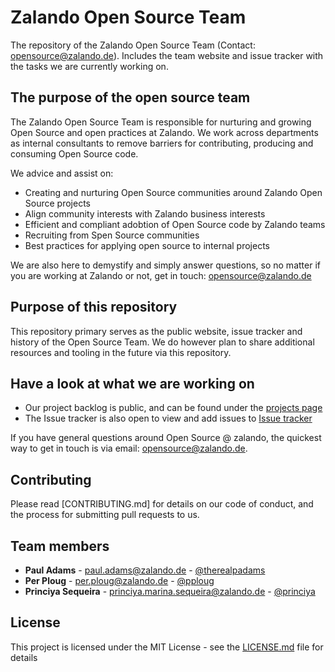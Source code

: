 # Zalando Open Source Team 

The repository of the Zalando Open Source Team (Contact: opensource@zalando.de). Includes the team website and issue tracker with the tasks we are currently working on.


## The purpose of the open source team
The Zalando Open Source Team is responsible for nurturing and growing Open Source and open practices at Zalando. 
We work across departments as internal consultants to remove barriers for contributing, producing and consuming Open
Source code. 

We advice and assist on:

- Creating and nurturing Open Source communities around Zalando Open Source projects
- Align community interests with Zalando business interests
- Efficient and compliant adobtion of Open Source code by Zalando teams
- Recruiting from Spen Source communities 
- Best practices for applying open source to internal projects

We are also here to demystify and simply answer questions, so no matter if you are working at Zalando or not, get in touch: opensource@zalando.de

## Purpose of this repository
This repository primary serves as the public website, issue tracker and history of the Open Source Team. We do however plan to share additional resources and tooling in the future via this repository.

## Have a look at what we are working on 

- Our project backlog is public, and can be found under the [projects page](https://github.com/zalando/ost/projects/1) 
- The Issue tracker is also open to view and add issues to [Issue tracker](https://github.com/zalando/ost/issues)

If you have general questions around Open Source @ zalando, the quickest way to get in touch is via email: opensource@zalando.de.

## Contributing

Please read [CONTRIBUTING.md] for details on our code of conduct, and the process for submitting pull requests to us.

## Team members

* **Paul Adams** - paul.adams@zalando.de - [@therealpadams](https://github.com/therealpadams)
* **Per Ploug** - per.ploug@zalando.de - [@pploug](https://github.com/perploug)
* **Princiya Sequeira** - princiya.marina.sequeira@zalando.de  - [@princiya](https://github.com/princiya)


## License

This project is licensed under the MIT License - see the [LICENSE.md](LICENSE.md) file for details
